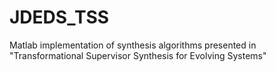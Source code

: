 # JDEDS_TSS
Matlab implementation of synthesis algorithms presented in "Transformational Supervisor Synthesis for Evolving Systems"
